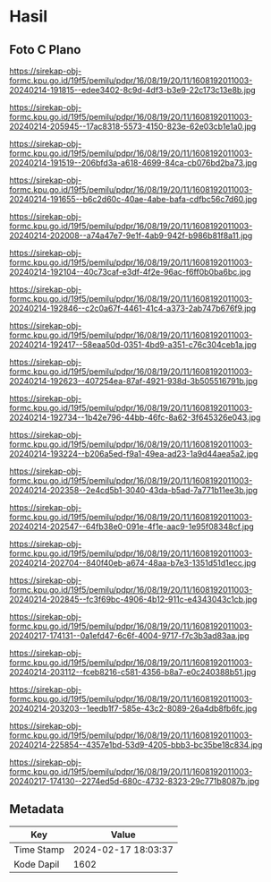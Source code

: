 # Hasil

## Foto C Plano

https://sirekap-obj-formc.kpu.go.id/19f5/pemilu/pdpr/16/08/19/20/11/1608192011003-20240214-191815--edee3402-8c9d-4df3-b3e9-22c173c13e8b.jpg

https://sirekap-obj-formc.kpu.go.id/19f5/pemilu/pdpr/16/08/19/20/11/1608192011003-20240214-205945--17ac8318-5573-4150-823e-62e03cb1e1a0.jpg

https://sirekap-obj-formc.kpu.go.id/19f5/pemilu/pdpr/16/08/19/20/11/1608192011003-20240214-191519--206bfd3a-a618-4699-84ca-cb076bd2ba73.jpg

https://sirekap-obj-formc.kpu.go.id/19f5/pemilu/pdpr/16/08/19/20/11/1608192011003-20240214-191655--b6c2d60c-40ae-4abe-bafa-cdfbc56c7d60.jpg

https://sirekap-obj-formc.kpu.go.id/19f5/pemilu/pdpr/16/08/19/20/11/1608192011003-20240214-202008--a74a47e7-9e1f-4ab9-942f-b986b81f8a11.jpg

https://sirekap-obj-formc.kpu.go.id/19f5/pemilu/pdpr/16/08/19/20/11/1608192011003-20240214-192104--40c73caf-e3df-4f2e-96ac-f6ff0b0ba6bc.jpg

https://sirekap-obj-formc.kpu.go.id/19f5/pemilu/pdpr/16/08/19/20/11/1608192011003-20240214-192846--c2c0a67f-4461-41c4-a373-2ab747b676f9.jpg

https://sirekap-obj-formc.kpu.go.id/19f5/pemilu/pdpr/16/08/19/20/11/1608192011003-20240214-192417--58eaa50d-0351-4bd9-a351-c76c304ceb1a.jpg

https://sirekap-obj-formc.kpu.go.id/19f5/pemilu/pdpr/16/08/19/20/11/1608192011003-20240214-192623--407254ea-87af-4921-938d-3b505516791b.jpg

https://sirekap-obj-formc.kpu.go.id/19f5/pemilu/pdpr/16/08/19/20/11/1608192011003-20240214-192734--1b42e796-44bb-46fc-8a62-3f645326e043.jpg

https://sirekap-obj-formc.kpu.go.id/19f5/pemilu/pdpr/16/08/19/20/11/1608192011003-20240214-193224--b206a5ed-f9a1-49ea-ad23-1a9d44aea5a2.jpg

https://sirekap-obj-formc.kpu.go.id/19f5/pemilu/pdpr/16/08/19/20/11/1608192011003-20240214-202358--2e4cd5b1-3040-43da-b5ad-7a771b11ee3b.jpg

https://sirekap-obj-formc.kpu.go.id/19f5/pemilu/pdpr/16/08/19/20/11/1608192011003-20240214-202547--64fb38e0-091e-4f1e-aac9-1e95f08348cf.jpg

https://sirekap-obj-formc.kpu.go.id/19f5/pemilu/pdpr/16/08/19/20/11/1608192011003-20240214-202704--840f40eb-a674-48aa-b7e3-1351d51d1ecc.jpg

https://sirekap-obj-formc.kpu.go.id/19f5/pemilu/pdpr/16/08/19/20/11/1608192011003-20240214-202845--fc3f69bc-4906-4b12-911c-e4343043c1cb.jpg

https://sirekap-obj-formc.kpu.go.id/19f5/pemilu/pdpr/16/08/19/20/11/1608192011003-20240217-174131--0a1efd47-6c6f-4004-9717-f7c3b3ad83aa.jpg

https://sirekap-obj-formc.kpu.go.id/19f5/pemilu/pdpr/16/08/19/20/11/1608192011003-20240214-203112--fceb8216-c581-4356-b8a7-e0c240388b51.jpg

https://sirekap-obj-formc.kpu.go.id/19f5/pemilu/pdpr/16/08/19/20/11/1608192011003-20240214-203203--1eedb1f7-585e-43c2-8089-26a4db8fb6fc.jpg

https://sirekap-obj-formc.kpu.go.id/19f5/pemilu/pdpr/16/08/19/20/11/1608192011003-20240214-225854--4357e1bd-53d9-4205-bbb3-bc35be18c834.jpg

https://sirekap-obj-formc.kpu.go.id/19f5/pemilu/pdpr/16/08/19/20/11/1608192011003-20240217-174130--2274ed5d-680c-4732-8323-29c771b8087b.jpg


## Metadata

| Key        | Value               |
| ---------- | ------------------- |
| Time Stamp | 2024-02-17 18:03:37 |
| Kode Dapil | 1602                |



